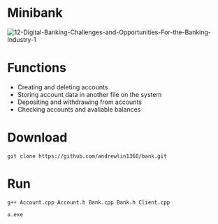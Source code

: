 

# Minibank

![12-Digital-Banking-Challenges-and-Opportunities-For-the-Banking-Industry-1](https://user-images.githubusercontent.com/77586278/117197277-9e36a800-adb5-11eb-8dde-47a47cecccfd.png)

# Functions

- Creating and deleting accounts
- Storing account data in another file on the system
- Depositing and withdrawing from accounts
- Checking accounts and avaliable balances 

# Download

```git clone https://github.com/andrewlin1368/bank.git```

# Run

```g++ Account.cpp Account.h Bank.cpp Bank.h Client.cpp```

```a.exe```

